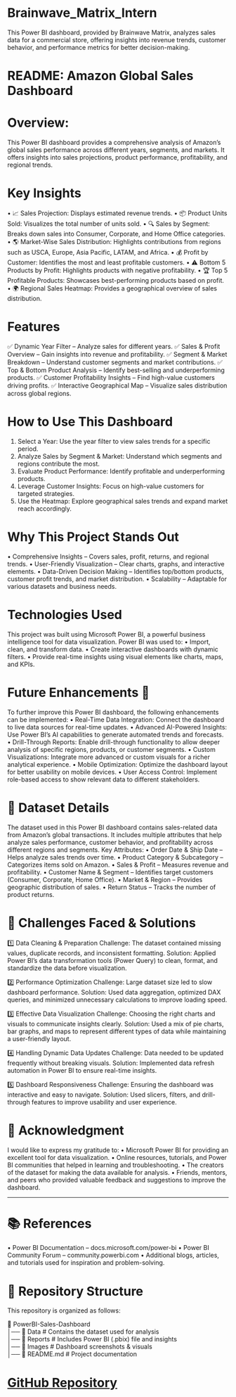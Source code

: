 # Brainwave_Matrix_Intern
This Power BI dashboard, provided by Brainwave Matrix, analyzes sales data for a commercial store, offering insights into revenue trends, customer behavior, and performance metrics for better decision-making.





# README: Amazon Global Sales Dashboard
# Overview:
This Power BI dashboard provides a comprehensive analysis of Amazon’s global sales performance across different years, segments, and markets. It offers insights into sales projections, product performance, profitability, and regional trends.
# Key Insights 
•	📈 Sales Projection: Displays estimated revenue trends.
•	📦 Product Units Sold: Visualizes the total number of units sold.
•	🔍 Sales by Segment: Breaks down sales into Consumer, Corporate, and Home Office categories.
•	🌎 Market-Wise Sales Distribution: Highlights contributions from regions such as USCA, Europe, Asia Pacific, LATAM, and Africa.
•	💰 Profit by Customer: Identifies the most and least profitable customers.
•	⚠ Bottom 5 Products by Profit: Highlights products with negative profitability.
•	🏆 Top 5 Profitable Products: Showcases best-performing products based on profit.
•	🌍 Regional Sales Heatmap: Provides a geographical overview of sales distribution.
# Features
✅ Dynamic Year Filter – Analyze sales for different years.
✅ Sales & Profit Overview – Gain insights into revenue and profitability.
✅ Segment & Market Breakdown – Understand customer segments and market contributions.
✅ Top & Bottom Product Analysis – Identify best-selling and underperforming products.
✅ Customer Profitability Insights – Find high-value customers driving profits.
✅ Interactive Geographical Map – Visualize sales distribution across global regions.
# How to Use This Dashboard
1.	Select a Year: Use the year filter to view sales trends for a specific period.
2.	Analyze Sales by Segment & Market: Understand which segments and regions contribute the most.
3.	Evaluate Product Performance: Identify profitable and underperforming products.
4.	Leverage Customer Insights: Focus on high-value customers for targeted strategies.
5.	Use the Heatmap: Explore geographical sales trends and expand market reach accordingly.



# Why This Project Stands Out
•	Comprehensive Insights – Covers sales, profit, returns, and regional trends.
•	User-Friendly Visualization – Clear charts, graphs, and interactive elements.
•	Data-Driven Decision Making – Identifies top/bottom products, customer profit trends, and market distribution.
•	Scalability – Adaptable for various datasets and business needs.


# Technologies Used
This project was built using Microsoft Power BI, a powerful business intelligence tool for data visualization. Power BI was used to:
•	Import, clean, and transform data.
•	Create interactive dashboards with dynamic filters.
•	Provide real-time insights using visual elements like charts, maps, and KPIs.


# Future Enhancements 🚀
To further improve this Power BI dashboard, the following enhancements can be implemented:
•	Real-Time Data Integration: Connect the dashboard to live data sources for real-time updates.
•	Advanced AI-Powered Insights: Use Power BI’s AI capabilities to generate automated trends and forecasts.
•	Drill-Through Reports: Enable drill-through functionality to allow deeper analysis of specific regions, products, or customer segments.
•	Custom Visualizations: Integrate more advanced or custom visuals for a richer analytical experience.
•	Mobile Optimization: Optimize the dashboard layout for better usability on mobile devices.
•	User Access Control: Implement role-based access to show relevant data to different stakeholders.


# 📂 Dataset Details
The dataset used in this Power BI dashboard contains sales-related data from Amazon’s global transactions. It includes multiple attributes that help analyze sales performance, customer behavior, and profitability across different regions and segments.
Key Attributes:
•	Order Date & Ship Date – Helps analyze sales trends over time.
•	Product Category & Subcategory – Categorizes items sold on Amazon.
•	Sales & Profit – Measures revenue and profitability.
•	Customer Name & Segment – Identifies target customers (Consumer, Corporate, Home Office).
•	Market & Region – Provides geographic distribution of sales.
•	Return Status – Tracks the number of product returns.


# 🚧 Challenges Faced & Solutions
1️⃣ Data Cleaning & Preparation
Challenge: The dataset contained missing values, duplicate records, and inconsistent formatting.
Solution: Applied Power BI’s data transformation tools (Power Query) to clean, format, and standardize the data before visualization.

2️⃣ Performance Optimization
Challenge: Large dataset size led to slow dashboard performance.
Solution: Used data aggregation, optimized DAX queries, and minimized unnecessary calculations to improve loading speed.

3️⃣ Effective Data Visualization
Challenge: Choosing the right charts and visuals to communicate insights clearly.
Solution: Used a mix of pie charts, bar graphs, and maps to represent different types of data while maintaining a user-friendly layout.

4️⃣ Handling Dynamic Data Updates
Challenge: Data needed to be updated frequently without breaking visuals.
Solution: Implemented data refresh automation in Power BI to ensure real-time insights.

5️⃣ Dashboard Responsiveness
Challenge: Ensuring the dashboard was interactive and easy to navigate.
Solution: Used slicers, filters, and drill-through features to improve usability and user experience.



# 🙏 Acknowledgment
I would like to express my gratitude to:
•	Microsoft Power BI for providing an excellent tool for data visualization.
•	Online resources, tutorials, and Power BI communities that helped in learning and troubleshooting.
•	The creators of the dataset for making the data available for analysis.
•	Friends, mentors, and peers who provided valuable feedback and suggestions to improve the dashboard.
________________________________________
# 📚 References
•	Power BI Documentation – docs.microsoft.com/power-bi
•	Power BI Community Forum – community.powerbi.com
•	Additional blogs, articles, and tutorials used for inspiration and problem-solving.


# 📁 Repository Structure
This repository is organized as follows:

📂 PowerBI-Sales-Dashboard  
│── 📁 Data                # Contains the dataset used for analysis  
│── 📁 Reports             # Includes Power BI (.pbix) file and insights  
│── 📂 Images              # Dashboard screenshots & visuals  
│── 📄 README.md           # Project documentation  

# [**GitHub Repository**](https://github.com/MD-Danish-02/Brainwave_Matrix_Intern/tree/main)


